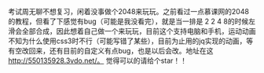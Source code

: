 考试周无聊不想复习，闲着没事做个2048来玩玩。之前看过一点慕课网的2048的教程，但看了下感觉有bug（可能是我没看完），就是当一排是 2 2 4 8的时候左滑会全部合成，因此想着自己做一个来玩玩，目前这个支持电脑和手机，运动动画不知为什么使用css3时不行（可能写错了某些），目前为止用的jq实现的动画，等有空改回来，还有目前的自定义有点bug，也是以后会改。地址在这 http://550135928.3vdo.net/。
觉得可以的请给个star！！
